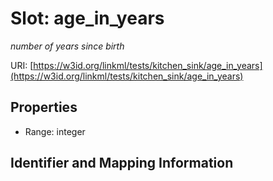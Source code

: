 # Slot: age_in_years
_number of years since birth_


URI: [https://w3id.org/linkml/tests/kitchen_sink/age_in_years](https://w3id.org/linkml/tests/kitchen_sink/age_in_years)



<!-- no inheritance hierarchy -->


## Properties

 * Range: integer



## Identifier and Mapping Information





